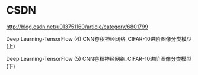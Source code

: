 # CSDN

http://blog.csdn.net/u013751160/article/category/6801799

Deep Learning-TensorFlow (4) CNN卷积神经网络_CIFAR-10进阶图像分类模型(上)

Deep Learning-TensorFlow (5) CNN卷积神经网络_CIFAR-10进阶图像分类模型(下)
